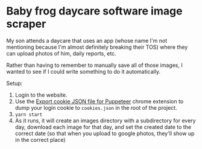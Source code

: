 # Baby frog daycare software image scraper

My son attends a daycare that uses an app (whose name I'm not mentioning because I'm almost definitely breaking their TOS) where they can upload photos of him, daily reports, etc.

Rather than having to remember to manually save all of those images, I wanted to see if I could write something to do it automatically.

Setup:
1. Login to the website.
2. Use the [Export cookie JSON file for Puppeteer](https://chrome.google.com/webstore/detail/%E3%82%AF%E3%83%83%E3%82%AD%E3%83%BCjson%E3%83%95%E3%82%A1%E3%82%A4%E3%83%AB%E5%87%BA%E5%8A%9B-for-puppet/nmckokihipjgplolmcmjakknndddifde) chrome extension to dump your login cookie to `cookies.json` in the root of the project.
3. `yarn start`
4. As it runs, it will create an images directory with a subdirectory for every day, download each image for that day, and set the created date to the correct date (so that when you upload to google photos, they'll show up in the correct place)